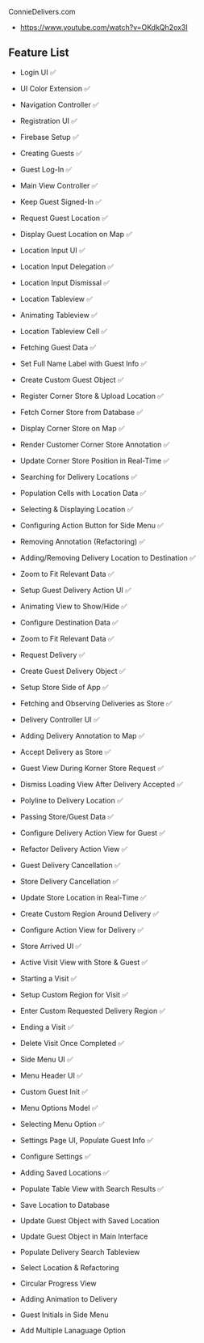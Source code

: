 ConnieDelivers.com

* https://www.youtube.com/watch?v=OKdkQh2ox3I

## Feature List

* Login UI :white_check_mark:
* UI Color Extension :white_check_mark:
* Navigation Controller :white_check_mark:
* Registration UI :white_check_mark:

* Firebase Setup :white_check_mark:
* Creating Guests :white_check_mark:
* Guest Log-In :white_check_mark:
* Main View Controller :white_check_mark:
* Keep Guest Signed-In :white_check_mark:

* Request Guest Location :white_check_mark:
* Display Guest Location on Map :white_check_mark:

* Location Input UI :white_check_mark:
* Location Input Delegation :white_check_mark:
* Location Input Dismissal :white_check_mark:
* Location Tableview  :white_check_mark:
* Animating Tableview  :white_check_mark:
* Location Tableview Cell  :white_check_mark:

* Fetching Guest Data :white_check_mark:
* Set Full Name Label with Guest Info :white_check_mark:
* Create Custom Guest Object :white_check_mark:
* Register Corner Store & Upload Location :white_check_mark:
* Fetch Corner Store from Database :white_check_mark:
* Display Corner Store on Map :white_check_mark:
* Render Customer Corner Store Annotation :white_check_mark:
* Update Corner Store Position in Real-Time :white_check_mark:

* Searching for Delivery Locations :white_check_mark:
* Population Cells with Location Data :white_check_mark:
* Selecting & Displaying Location :white_check_mark:
* Configuring Action Button for Side Menu :white_check_mark:
* Removing Annotation (Refactoring) :white_check_mark:
* Adding/Removing Delivery Location to Destination :white_check_mark:
* Zoom to Fit Relevant Data :white_check_mark:

* Setup Guest Delivery Action UI :white_check_mark:
* Animating View to Show/Hide :white_check_mark:
* Configure Destination Data :white_check_mark:
* Zoom to Fit Relevant Data :white_check_mark:

* Request Delivery :white_check_mark:
* Create Guest Delivery Object :white_check_mark:
* Setup Store Side of App :white_check_mark:

* Fetching and Observing Deliveries as Store :white_check_mark:
* Delivery Controller UI :white_check_mark:
* Adding Delivery Annotation to Map :white_check_mark:
* Accept Delivery as Store :white_check_mark:

* Guest View During Korner Store Request :white_check_mark:
* Dismiss Loading View After Delivery Accepted :white_check_mark:

* Polyline to Delivery Location :white_check_mark:
* Passing Store/Guest Data :white_check_mark:
* Configure Delivery Action View for Guest :white_check_mark:
* Refactor Delivery Action View :white_check_mark:

* Guest Delivery Cancellation :white_check_mark:
* Store Delivery Cancellation :white_check_mark:

* Update Store Location in Real-Time :white_check_mark:
* Create Custom Region Around Delivery :white_check_mark:
* Configure Action View for Delivery :white_check_mark:
* Store Arrived UI :white_check_mark:
* Active Visit View with Store & Guest :white_check_mark:
* Starting a Visit :white_check_mark:
* Setup Custom Region for Visit :white_check_mark:
* Enter Custom Requested Delivery Region :white_check_mark:
* Ending a Visit :white_check_mark:
* Delete Visit Once Completed :white_check_mark:

* Side Menu UI  :white_check_mark:
* Menu Header UI :white_check_mark:
* Custom Guest Init :white_check_mark:
* Menu Options Model :white_check_mark:
* Selecting Menu Option :white_check_mark:

* Settings Page UI, Populate Guest Info :white_check_mark:

* Configure Settings :white_check_mark:
* Adding Saved Locations :white_check_mark:
* Populate Table View with Search Results :white_check_mark:
* Save Location to Database 
* Update Guest Object with Saved Location
* Update Guest Object in Main Interface
* Populate Delivery Search Tableview
* Select Location & Refactoring

* Circular Progress View
* Adding Animation to Delivery
* Guest Initials in Side Menu
* Add Multiple Lanaguage Option
